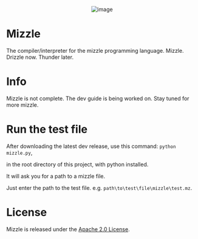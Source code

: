 <p align="center">
  <img src="https://raw.githubusercontent.com/webbrowser11/mizzle/main/finalicon.png" alt="image">
</p>

# Mizzle
The compiler/interpreter for the mizzle programming language. Mizzle. Drizzle now. Thunder later.

# Info
Mizzle is not complete. The dev guide is being worked on. Stay tuned for more mizzle.

# Run the test file
After downloading the latest dev release, use this command: `python mizzle.py`,

in the root directory of this project, with python installed.

It will ask you for a path to a mizzle file.

Just enter the path to the test file. e.g. `path\to\test\file\mizzle\test.mz`.

# License

Mizzle is released under the [Apache 2.0 License](https://github.com/webbrowser11/mizzle/blob/main/LICENSE).
